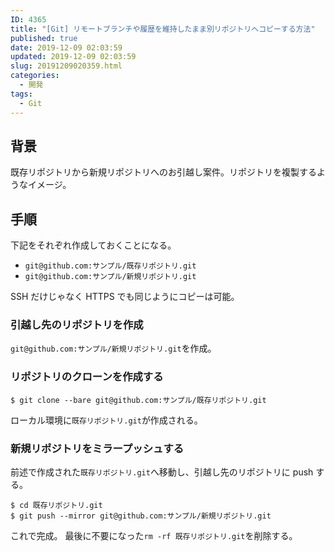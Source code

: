 ```yaml
---
ID: 4365
title: "[Git] リモートブランチや履歴を維持したまま別リポジトリへコピーする方法"
published: true
date: 2019-12-09 02:03:59
updated: 2019-12-09 02:03:59
slug: 20191209020359.html
categories:
  - 開発
tags:
  - Git
---
```


## 背景

既存リポジトリから新規リポジトリへのお引越し案件。リポジトリを複製するようなイメージ。

## 手順

下記をそれぞれ作成しておくことになる。

- `git@github.com:サンプル/既存リポジトリ.git`
- `git@github.com:サンプル/新規リポジトリ.git`

SSH だけじゃなく HTTPS でも同じようにコピーは可能。

### 引越し先のリポジトリを作成

`git@github.com:サンプル/新規リポジトリ.git`を作成。

### リポジトリのクローンを作成する

```
$ git clone --bare git@github.com:サンプル/既存リポジトリ.git
```

ローカル環境に`既存リポジトリ.git`が作成される。

### 新規リポジトリをミラープッシュする

前述で作成された`既存リポジトリ.git`へ移動し、引越し先のリポジトリに push する。

```
$ cd 既存リポジトリ.git
$ git push --mirror git@github.com:サンプル/新規リポジトリ.git
```

これで完成。
最後に不要になった`rm -rf 既存リポジトリ.git`を削除する。
